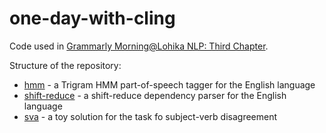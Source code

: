 # one-day-with-cling

Code used in [Grammarly Morning@Lohika NLP: Third Chapter](http://morning.lohika.com/news/grammarly-morninglohika-nlp-third-chapter).

Structure of the repository:
- [hmm](hmm/) - a Trigram HMM part-of-speech tagger for the English language
- [shift-reduce](shift-reduce/) - a shift-reduce dependency parser for the English language
- [sva](sva/) - a toy solution for the task fo subject-verb disagreement

